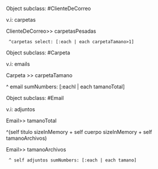 Object subclass: #ClienteDeCorreo

v.i: carpetas

ClienteDeCorreo>> carpetasPesadas

     ^carpetas select: [:each | each carpetaTamano>1]

Object subclass: #Carpeta

v.i: emails

Carpeta >> carpetaTamano

 ^ email sumNumbers: [:eachl | each tamanoTotal]

Object subclass: #Email

v.i: adjuntos

Email>> tamanoTotal

  ^(self titulo sizeInMemory + self cuerpo sizeInMemory + self tamanoArchivos)

Email>> tamanoArchivos

     ^ self adjuntos sumNumbers: [:each | each tamano]